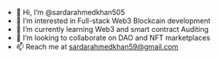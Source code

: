 - 👋 Hi, I’m @sardarahmedkhan505
- 👀 I’m interested in Full-stack Web3 Blockcain development
- 🌱 I’m currently learning Web3 and smart contract Auditing
- 💞️ I’m looking to collaborate on DAO and NFT marketplaces
- 📫 Reach me at sardarahmedkhan59@gmail.com

<!---
sardarahmedkhan505/sardarahmedkhan505 is a ✨ special ✨ repository because its `README.md` (this file) appears on your GitHub profile.
You can click the Preview link to take a look at your changes.
--->

